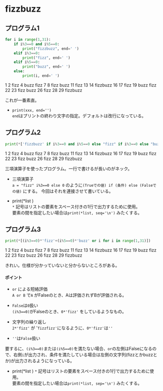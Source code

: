 # fizzbuzz


## プログラム1

```py
for i in range(1,31):
    if i%3==0 and i%5==0:
        print("fizzbuzz", end=' ')
    elif i%3==0:
        print("fizz", end=' ')
    elif i%5==0:
        print("buzz", end=' ')
    else:  
        print(i, end=' ')
```
1 2 fizz 4 buzz fizz 7 8 fizz buzz 11 fizz 13 14 fizzbuzz 16 17 fizz 19 buzz fizz 22 23 fizz buzz 26 fizz 28 29 fizzbuzz 

これが一番素直。  

- `print(xxx, end='')`  
`end`はプリントの終わり文字の指定。デフォルトは改行になっている。


## プログラム2

```py
print(*['fizzbuzz' if i%3==0 and i%5==0 else "fizz" if i%3==0 else "buzz" if i%5==0 else i for i in range(1,31)])
```
1 2 fizz 4 buzz fizz 7 8 fizz buzz 11 fizz 13 14 fizzbuzz 16 17 fizz 19 buzz fizz 22 23 fizz buzz 26 fizz 28 29 fizzbuzz

三項演算子を使ったプログラム。一行で書けるが長いのがネック。

- 三項演算子  
`a = "fizz" i%3==0 else 0` のように`(Trueでの値) if (条件) else (Falseでの値)` にする。
今回はそれを連接させて書いている。

- print(*list  )   
`*` 記号はリストの要素をスペース付きの1行で出力するために使用。  
要素の間を指定したい場合は`print(*list, seq='\n')` みたくする。


## プログラム3

```py
print(*[(i%3==0)*'fizz'+(i%5==0)*'buzz' or i for i in range(1,31)])
```

1 2 fizz 4 buzz fizz 7 8 fizz buzz 11 fizz 13 14 fizzbuzz 16 17 fizz 19 buzz fizz 22 23 fizz buzz 26 fizz 28 29 fizzbuzz

きれい。仕様が分かっていないと分からないところがある。

#### ポイント
- `or` による短絡評価  
`A or B` で`A` がFalseのとき、Aは評価されずBが評価される。

- `False`は`0`扱い  
`(i%3==0)`がFalseのとき、`0*'fizz'` をしているようなもの。 

- 文字列の繰り返し  
`2*'fizz'` が '`fizzfizz'`になるように、`0*'fizz'`は`''`

- `''`は`False`扱い  

要するに、`(i%3==0)`または`(i%5==0)`を満たない場合、`or`の左側はFalseになるので、右側`i`が出力され、条件を満たしている場合は左側の文字列(fizzとかbuzzとか)が出力されるようになっている。

- print(*list  )
`*` 記号はリストの要素をスペース付きの1行で出力するために使用。  
要素の間を指定したい場合は`print(*list, sep='\n')` みたくする。

